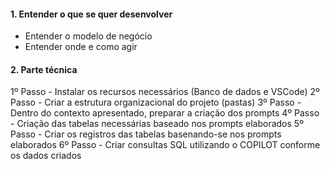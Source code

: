 #### 1. Entender o que se quer desenvolver

- Entender o modelo de negócio
- Entender onde e como agir

#### 2. Parte técnica

1º Passo - Instalar os recursos necessários (Banco de dados e VSCode)
2º Passo - Criar a estrutura organizacional do projeto (pastas)
3º Passo - Dentro do contexto apresentado, preparar a criação dos prompts
4º Passo - Criação das tabelas necessárias baseado nos prompts elaborados
5º Passo - Criar os registros das tabelas basenando-se nos prompts elaborados
6º Passo - Criar consultas SQL utilizando o COPILOT conforme os dados criados